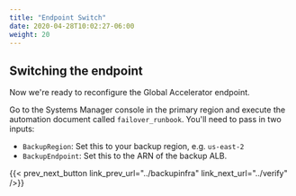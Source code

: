 ```yaml
---
title: "Endpoint Switch"
date: 2020-04-28T10:02:27-06:00
weight: 20
---
```


## Switching the endpoint

Now we're ready to reconfigure the Global Accelerator endpoint.

Go to the Systems Manager console in the primary region and execute the automation document called `failover_runbook`.  You'll need to pass in two inputs:

* `BackupRegion`: Set this to your backup region, e.g. `us-east-2`
* `BackupEndpoint`: Set this to the ARN of the backup ALB.

{{< prev_next_button link_prev_url="../backupinfra" link_next_url="../verify" />}}